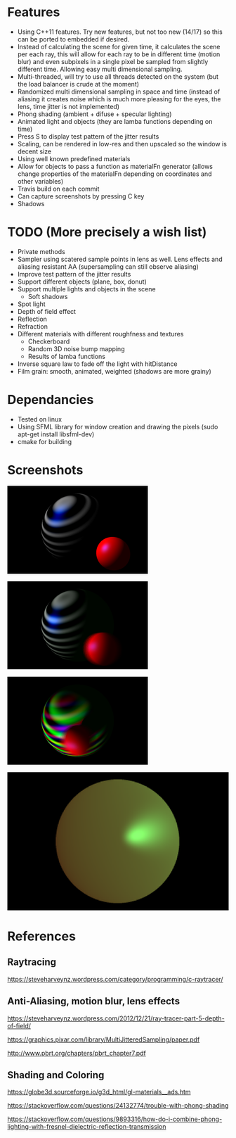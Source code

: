 # Features

* Using C++11 features. Try new features, but not too new (14/17) so this can be ported to embedded if desired.
* Instead of calculating the scene for given time, it calculates the scene per each ray, this will allow for each ray to be in different time (motion blur) and even subpixels in a single pixel be sampled from slightly different time. Allowing easy multi dimensional sampling.
* Multi-threaded, will try to use all threads detected on the system (but the load balancer is crude at the moment)
* Randomized multi dimensional sampling in space and time (instead of aliasing it creates noise which is much more pleasing for the eyes, the lens, time jitter is not implemented)
* Phong shading (ambient + difuse + specular lighting)
* Animated light and objects (they are lamba functions depending on time)
* Press S to display test pattern of the jitter results
* Scaling, can be rendered in low-res and then upscaled so the window is decent size
* Using well known predefined materials
* Allow for objects to pass a function as materialFn generator (allows change properties of the materialFn depending on coordinates and other variables)
* Travis build on each commit
* Can capture screenshots by pressing C key
* Shadows

# TODO (More precisely a wish list)

* Private methods
* Sampler using scatered sample points in lens as well. Lens effects and aliasing resistant AA (supersampling can still observe aliasing)
* Improve test pattern of the jitter results
* Support different objects (plane, box, donut)
* Support multiple lights and objects in the scene
  *  Soft shadows
* Spot light
* Depth of field effect
* Reflection
* Refraction
* Different materials with different roughfness and textures
  *  Checkerboard
  *  Random 3D noise bump mapping
  *  Results of lamba functions
* Inverse square law to fade off the light with hitDistance
* Film grain: smooth, animated, weighted (shadows are more grainy)

# Dependancies

* Tested on linux
* Using SFML library for window creation and drawing the pixels (sudo apt-get install libsfml-dev)
* cmake for building

# Screenshots

![Two balls with dynamic materials](/images/screenshot02.png)

![First working motion blur](/images/screenshot03.png)

![Shadows](/images/screenshot04.png)

![Screenshot of a sphere under extreme lens settings](/images/screenshot01.png)

# References

## Raytracing

https://steveharveynz.wordpress.com/category/programming/c-raytracer/


## Anti-Aliasing, motion blur, lens effects

https://steveharveynz.wordpress.com/2012/12/21/ray-tracer-part-5-depth-of-field/

https://graphics.pixar.com/library/MultiJitteredSampling/paper.pdf

http://www.pbrt.org/chapters/pbrt_chapter7.pdf

## Shading and Coloring

https://globe3d.sourceforge.io/g3d_html/gl-materials__ads.htm

https://stackoverflow.com/questions/24132774/trouble-with-phong-shading

https://stackoverflow.com/questions/9893316/how-do-i-combine-phong-lighting-with-fresnel-dielectric-reflection-transmission